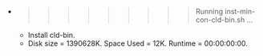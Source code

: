 * >>>>>>>>> Running inst-min-con-cld-bin.sh ...
  * Install cld-bin.
  * Disk size = 1390628K. Space Used = 12K. Runtime = 00:00:00:00.
